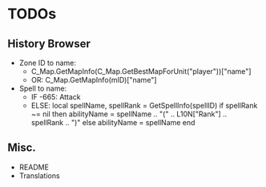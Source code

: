 # TODOs

## History Browser

  * Zone ID to name:
    * C_Map.GetMapInfo(C_Map.GetBestMapForUnit("player"))["name"]
    * OR: C_Map.GetMapInfo(mID)["name"]
  * Spell to name:
    * IF -665: Attack
    * ELSE: local spellName, spellRank = GetSpellInfo(spellID)
      if spellRank ~= nil then
            abilityName = spellName .. "(" .. L10N["Rank"] .. spellRank .. ")"
          else
            abilityName = spellName
          end

## Misc.

  * README
  * Translations
